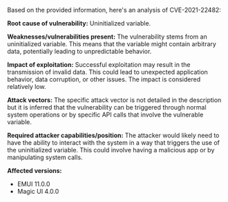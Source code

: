 Based on the provided information, here's an analysis of CVE-2021-22482:

**Root cause of vulnerability:** Uninitialized variable.

**Weaknesses/vulnerabilities present:** The vulnerability stems from an uninitialized variable. This means that the variable might contain arbitrary data, potentially leading to unpredictable behavior.

**Impact of exploitation:** Successful exploitation may result in the transmission of invalid data. This could lead to unexpected application behavior, data corruption, or other issues. The impact is considered relatively low.

**Attack vectors:** The specific attack vector is not detailed in the description but it is inferred that the vulnerability can be triggered through normal system operations or by specific API calls that involve the vulnerable variable.

**Required attacker capabilities/position:**  The attacker would likely need to have the ability to interact with the system in a way that triggers the use of the uninitialized variable. This could involve having a malicious app or by manipulating system calls.

**Affected versions:**
* EMUI 11.0.0
* Magic UI 4.0.0